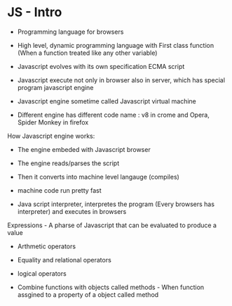 # JS - Intro

- Programming language for browsers
- High level, dynamic programming language with First class function (When a function treated like any other variable)
- Javascript evolves with its own specification ECMA script
- Javascript execute not only in browser also in server, which has special program javascript engine
- Javascript engine sometime called Javascript virtual machine

- Different engine has different code name : v8 in crome and Opera, Spider Monkey in firefox

How Javascript engine works:
- The engine embeded with Javascript browser
- The engine reads/parses the script
- Then it converts into machine level langauge (compiles)
- machine code run pretty fast

- Java script interpreter, interpretes the program (Every browsers has interpreter) and executes in browsers

Expressions -  A pharse of Javascript that can be evaluated to produce a value

- Arthmetic operators
- Equality and relational operators
- logical operators

 - Combine functions with objects called methods - When function assgined to a property of a object called method 


